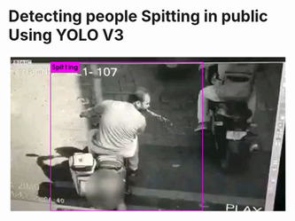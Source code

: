 # Detecting people Spitting in public Using YOLO V3
[![Test iamge](download.png)](https://www.youtube.com/watch?v=kKU9fu5LnjY)
